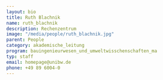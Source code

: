 ```yaml
---
layout: bio
title: Ruth Blachnik
name: ruth_blachnik
description: Rechenzentrum
image: "/media/people/ruth_blachnik.jpg"
parent: People
category: akademische_leitung
program: bauingenieurwesen_und_umweltwisschenschaften_ma
typ: staff
email: homepage@unibw.de
phone: +49 89 6004-0
---
```



